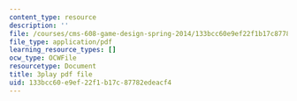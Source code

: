 ```yaml
---
content_type: resource
description: ''
file: /courses/cms-608-game-design-spring-2014/133bcc60e9ef22f1b17c87782edeacf4_1506698.pdf
file_type: application/pdf
learning_resource_types: []
ocw_type: OCWFile
resourcetype: Document
title: 3play pdf file
uid: 133bcc60-e9ef-22f1-b17c-87782edeacf4
---
```

